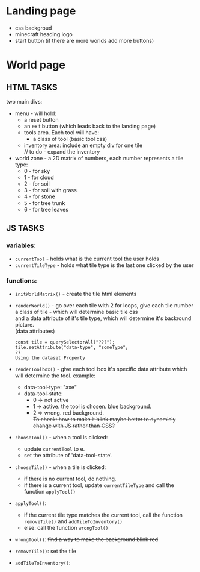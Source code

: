 # Landing page
- css backgroud 
- minecraft heading logo 
- start button (if there are more worlds add more buttons)

# World page
## HTML TASKS
two main divs:
- menu - will hold:
  - a reset button
  - an exit button (which leads back to the landing page)
  - tools area. Each tool will have:
    - a class of tool (basic tool css)
  - inventory area: include an empty div for one tile <br> // to do - expand the inventory
- world zone - a 2D matrix of numbers, each number represents a tile type: 
  - 0 - for sky 
  - 1 - for cloud
  - 2 - for soil 
  - 3 - for soil with grass
  - 4 - for stone
  - 5 - for tree trunk
  - 6 - for tree leaves


## JS TASKS
### variables:
- `currentTool` - holds what is the current tool the user holds
- `currentTileType` - holds what tile type is the last one clicked by the user
### functions:
- `initWorldMatrix()` - create the tile html elements 
- `renderWorld()` - go over each tile with 2 for loops, give each tile number a class of tile - which will determine basic tile css <br> and a data attribute of it's tile type, which will determine it's backround picture. <br> (data attributes)

  ```
  const tile = querySelectorAll("???");
  tile.setAttribute("data-type", "someType";
  ??
  Using the dataset Property
  ```
- `renderToolbox()` - give each tool box it's specific data attribute which will determine the tool. example:
  - data-tool-type: "axe"
  - data-tool-state: 
    - 0 => not active
    - 1 => active. the tool is chosen. blue background.
    - 2 => wrong. red background. <br> ~~To check: how to make it blink maybe better to dynamicly change with JS rather than CSS?~~
- `chooseTool()` - when a tool is clicked: 
  - update `currentTool` to e.
  - set the attribute of 'data-tool-state'.
- `chooseTile()` - when a tile is clicked: 
  - if there is no current tool, do nothing.
  - if there is a current tool, update `currentTileType` and call the function `applyTool()`
- `applyTool()`:
  - if the current tile type matches the current tool, call the function `removeTile()` and `addTileToInventory()`
  - else: call the function `wrongTool()`
- `wrongTool()`: ~~find a way to make the background blink red~~
- `removeTile()`: set the tile 
- `addTileToInventory()`:










